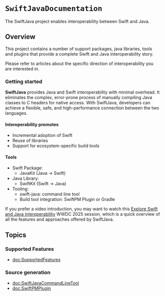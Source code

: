 # ``SwiftJavaDocumentation``

The SwiftJava project enables interoperability between Swift and Java.

## Overview

This project contains a number of support packages, java libraries, tools and plugins that provide a complete
Swift and Java interoperability story.

Please refer to articles about the specific direction of interoperability you are interested in.

### Getting started

**SwiftJava** provides Java and Swift interoperability with minimal overhead. It eliminates the complex, error-prone process of manually compiling Java classes to C headers for native access. With SwiftJava, developers can achieve a flexible, safe, and high-performance connection between the two languages.

#### Interoperability promotes
- Incremental adoption of Swift
- Reuse of libraries
- Support for ecosystem-specific build tools

#### Tools
- Swift Package: 
    - JavaKit (Java -> Swift)
- Java Library: 
    - SwiftKit (Swift -> Java)
- Tooling: 
    - swift-java: command line tool 
    - Build tool integration: SwiftPM Plugin or Gradle 

If you prefer a video introduction, you may want to watch this 
[Explore Swift and Java interoperability](https://www.youtube.com/watch?v=QSHO-GUGidA) 
WWDC 2025 session,
which is a quick overview of all the features and approaches offered by SwiftJava.

## Topics

### Supported Features

- <doc:SupportedFeatures>


### Source generation

- <doc:SwiftJavaCommandLineTool>
- <doc:SwiftPMPlugin>

